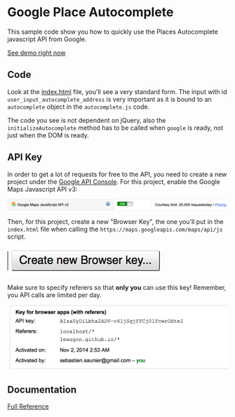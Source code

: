 # Google Place Autocomplete

This sample code show you how to quickly use the Places Autocomplete javascript
API from Google.

[See demo right now](http://lewagon.github.io/google-place-autocomplete)

## Code

Look at the [index.html](index.html) file, you'll see a very standard form.
The input with id `user_input_autocomplete_address` is very important as it
is bound to an `autocomplete` object in the `autocomplete.js` code.

The code you see is not dependent on jQuery, also the `initializeAutocomplete`
method has to be called when `google` is ready, not just when the DOM is ready.

## API Key

In order to get a lot of requests for free to the API, you need to create a
new project under the [Google API Console](https://code.google.com/apis/console).
For this project, enable the Google Maps Javascript API v3:

![](readme-images/enable-api.png)

Then, for this project, create a new "Browser Key", the one you'll put in the
`index.html` file when calling the `https://maps.googleapis.com/maps/api/js` script.

![](readme-images/create-new-browser-key.png)

Make sure to specify referers so that **only you** can use this key! Remember,
you API calls are limited per day.

![](readme-images/key-referers.png)

## Documentation

[Full Reference](https://developers.google.com/maps/documentation/javascript/places-autocomplete)